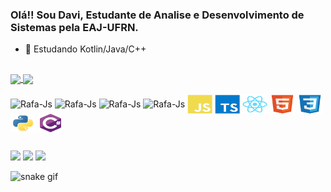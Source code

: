 ### Olá!! Sou Davi, Estudante de Analise e Desenvolvimento de Sistemas pela EAJ-UFRN.

- 🌱 Estudando Kotlin/Java/C++

  ##

<a href="https://github.com/davicruz23/github-readme-stats">
  <img height=200 align="center"src="https://github-readme-stats.vercel.app/api?username=davicruz23&show_icons=true&layout=compact&langs_count=8&card_width=320&theme=dark" />
</a>
<a href="https://github.com/davicruz23/convoychat">
  <img height=200 align="center" src="https://github-readme-stats.vercel.app/api/top-langs?username=davicruz23&layout=compact&langs_count=8&card_width=320&theme=dark" />
</a>
<div style="display: inline_block"><br>
  <img align="center" alt="Rafa-Js" height="30" width="40"
  <img src="https://cdn.jsdelivr.net/gh/devicons/devicon/icons/spring/spring-original-wordmark.svg" />        
  <img align="center" alt="Rafa-Js" height="30" width="40"
  img src="https://cdn.jsdelivr.net/gh/devicons/devicon/icons/androidstudio/androidstudio-original.svg" />
  <img align="center" alt="Rafa-Js" height="30" width="40"
  <img src="https://cdn.jsdelivr.net/gh/devicons/devicon/icons/postgresql/postgresql-original-wordmark.svg" />
  <img align="center" alt="Rafa-Js" height="30" width="40"
  <img src="https://cdn.jsdelivr.net/gh/devicons/devicon/icons/cplusplus/cplusplus-original.svg" />        
  <img align="center" alt="Rafa-Js" height="30" width="40" src="https://raw.githubusercontent.com/devicons/devicon/master/icons/javascript/javascript-plain.svg">
  <img align="center" alt="Rafa-Ts" height="30" width="40" src="https://raw.githubusercontent.com/devicons/devicon/master/icons/typescript/typescript-plain.svg">
  <img align="center" alt="Rafa-React" height="30" width="40" src="https://raw.githubusercontent.com/devicons/devicon/master/icons/react/react-original.svg">
  <img align="center" alt="Rafa-HTML" height="30" width="40" src="https://raw.githubusercontent.com/devicons/devicon/master/icons/html5/html5-original.svg">
  <img align="center" alt="Rafa-CSS" height="30" width="40" src="https://raw.githubusercontent.com/devicons/devicon/master/icons/css3/css3-original.svg">
  <img align="center" alt="Rafa-Python" height="30" width="40" src="https://raw.githubusercontent.com/devicons/devicon/master/icons/python/python-original.svg">
  <img align="center" alt="Rafa-Csharp" height="30" width="40" src="https://raw.githubusercontent.com/devicons/devicon/master/icons/csharp/csharp-original.svg">
</div>

  ##

<div>
  <a href="https://www.youtube.com/channel/UCmWXHYsima5jL6uHmlB7Ojg" target="_blank"><img src="https://img.shields.io/badge/YouTube-FF0000?style=for-the-badge&logo=youtube&logoColor=white" target="_blank"></a>
  <a href = "mailto:davifieledeus@gmail.com"><img src="https://img.shields.io/badge/-Gmail-%23333?style=for-the-badge&logo=gmail&logoColor=white" target="_blank"></a>
  <a href="https://www.linkedin.com/in/davi-cruz-de-souza-381859244/" target="_blank"><img src="https://img.shields.io/badge/-LinkedIn-%230077B5?style=for-the-badge&logo=linkedin&logoColor=white" target="_blank"></a>
</div>

![snake gif](https://github.com/davicruz23/davicruz23/blob/output/github-contribution-grid-snake.svg)
